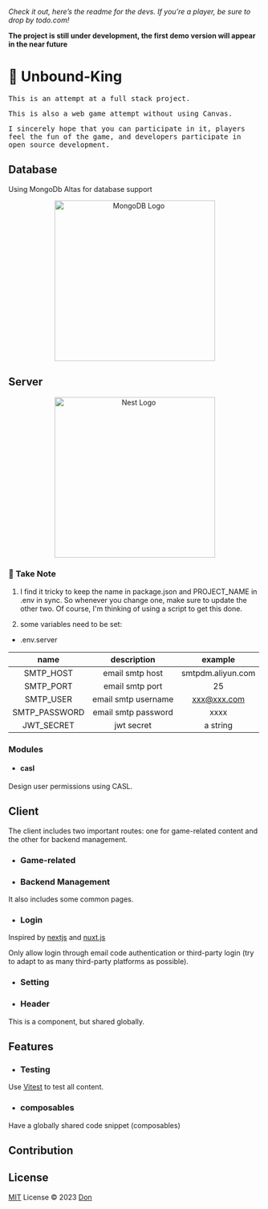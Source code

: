 <i>Check it out, here’s the readme for the devs. If you’re a player, be sure to drop by todo.com!</i>

<b>The project is still under development, the first demo version will appear in the near future</b>

# 👋 Unbound-King

<samp>This is an attempt at a full stack project.</smap>

<samp>This is also a web game attempt without using Canvas.</smap>

<samp>I sincerely hope that you can participate in it, players feel the fun of the game, and developers participate in open source development. </smap>


## Database

Using MongoDb Altas for database support

<p align="center">
  <a href="https://www.mongodb.com/atlas/database" target="blank"><img src="https://webimages.mongodb.com/_com_assets/cms/kuyjf3vea2hg34taa-horizontal_default_slate_blue.svg?auto=format%252Ccompress" width="320" alt="MongoDB Logo" /></a>
</p>

## Server

<p align="center">
  <a href="http://nestjs.com/" target="blank"><img src="https://nestjs.com/img/logo_text.svg" width="320" alt="Nest Logo" /></a>
</p>

### 📝 Take Note

1. I find it tricky to keep the name in package.json and PROJECT_NAME in .env in sync. So whenever you change one, make sure to update the other two. Of course, I'm thinking of using a script to get this done.

2. some variables need to be set:

  - .env.server

  |     name      |     description     |      example      |
  | :-----------: | :-----------------: | :---------------: |
  |   SMTP_HOST   |   email smtp host   | smtpdm.aliyun.com |
  |   SMTP_PORT   |   email smtp port   |        25         |
  |   SMTP_USER   | email smtp username |    xxx@xxx.com    |
  | SMTP_PASSWORD | email smtp password |       xxxx        |
  |  JWT_SECRET   |     jwt secret      |     a string      |

### Modules

- #### casl

Design user permissions using CASL.

## Client

The client includes two important routes: one for game-related content and the other for backend management.

- ### Game-related

- ### Backend Management

It also includes some common pages.

- ### Login

Inspired by [nextjs](https://nextjs.org/) and [nuxt.js](https://nuxt.com/)

Only allow login through email code authentication or third-party login (try to adapt to as many third-party platforms as possible).

- ### Setting

- ### Header

This is a component, but shared globally.

## Features

- ### Testing

Use [Vitest](https://vitest.dev/) to test all content.

- ### composables

Have a globally shared code snippet (composables)

## Contribution

## License

[MIT](./LICENSE) License &copy; 2023 [Don](https://github.com/HanSuhhi)

